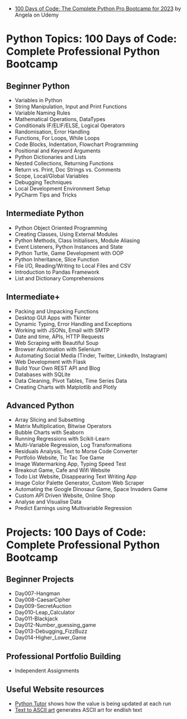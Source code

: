 - [100 Days of Code: The Complete Python Pro Bootcamp for 2023](https://www.udemy.com/course/100-days-of-code/?utm_source=adwords&utm_medium=udemyads&utm_campaign=Python_CA&utm_content=deal4584&utm_term=_._ag_62727003497_._ad_634178452536_._kw_100+days+of+python_._de_c_._dm__._pl__._ti_aud-731703623992%3Akwd-928471243624_._li_9001314_._pd__._&matchtype=b&gad_source=1&gclid=Cj0KCQiA1rSsBhDHARIsANB4EJbzVhltal8CgnpgLn2hwuwpZI0hpXVWfL-Qs7uFpWBuRaGo4U36hSIaAryGEALw_wcB) by Angela on Udemy


# Python Topics: 100 Days of Code: Complete Professional Python Bootcamp
## Beginner Python
- Variables in Python
- String Manipulation, Input and Print Functions
- Variable Naming Rules
- Mathematical Operations, DataTypes
- Conditionals IF/ELIF/ELSE, Logical Operators
- Randomisation, Error Handling
- Functions, For Loops, While Loops
- Code Blocks, Indentation, Flowchart Programming
- Positional and Keyword Arguments
- Python Dictionaries and Lists
- Nested Collections, Returning Functions
- Return vs. Print, Doc Strings vs. Comments
- Scope, Local/Global Variables
- Debugging Techniques
- Local Development Environment Setup
- PyCharm Tips and Tricks

## Intermediate Python
- Python Object Oriented Programming
- Creating Classes, Using External Modules
- Python Methods, Class Initialisers, Module Aliasing
- Event Listeners, Python Instances and State
- Python Turtle, Game Development with OOP
- Python Inheritance, Slice Function
- File I/O, Reading/Writing to Local Files and CSV
- Introduction to Pandas Framework
- List and Dictionary Comprehensions

## Intermediate+
- Packing and Unpacking Functions
- Desktop GUI Apps with Tkinter
- Dynamic Typing, Error Handling and Exceptions
- Working with JSONs, Email with SMTP
- Date and time, APIs, HTTP Requests
- Web Scraping with Beautiful Soup
- Browser Automation with Selenium
- Automating Social Media (Tinder, Twitter, LinkedIn, Instagram)
- Web Development with Flask
- Build Your Own REST API and Blog
- Databases with SQLite
- Data Cleaning, Pivot Tables, Time Series Data
- Creating Charts with Matplotlib and Plotly

## Advanced Python
- Array Slicing and Subsetting
- Matrix Multiplication, Bitwise Operators
- Bubble Charts with Seaborn
- Running Regressions with Scikit-Learn
- Multi-Variable Regression, Log Transformations
- Residuals Analysis, Text to Morse Code Converter
- Portfolio Website, Tic Tac Toe Game
- Image Watermarking App, Typing Speed Test
- Breakout Game, Cafe and Wifi Website
- Todo List Website, Disappearing Text Writing App
- Image Color Palette Generator, Custom Web Scraper
- Automating the Google Dinosaur Game, Space Invaders Game
- Custom API Driven Website, Online Shop
- Analyse and Visualise Data
- Predict Earnings using Multivariable Regression


# Projects: 100 Days of Code: Complete Professional Python Bootcamp
## Beginner Projects
- Day007-Hangman
- Day008-CaesarCipher
- Day009-SecretAuction
- Day010-Leap_Calculator
- Day011-Blackjack
- Day012-Number_guessing_game
- Day013-Debugging_FizzBuzz
- Day014-Higher_Lower_Game


## Professional Portfolio Building
- Independent Assignments


## Useful Website resources
- [Python Tutor](https://pythontutor.com/visualize.html#mode=edit) shows how the value is being updated at each run
- [Text to ASCII art](https://patorjk.com/software/taag/#p=display&f=Graffiti&t=Type%20Something%20) generates ASCII art for endlish text